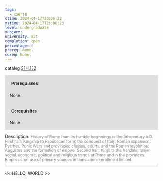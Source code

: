 ```yaml
---
tags:
  - course
ctime: 2024-04-17T23:06:23
mstime: 2024-04-17T23:06:23
level: undergraduate
subject: 
university: mit
completion: open
percentage: 0
prereq: None.
coreq: None.
---
```


catalog [21H.132](http://student.mit.edu/catalog/m21Ha.html#21H.132)

<span style="display: block; padding: 15px; background-color: rgb(100, 100, 100, 0.2);"><font id="m_prereq2323_0" style="display: block; font-family: Arial, sans-serif; font-weight: bold; padding: 5px">Prerequisites</font><br><span id="prereq2323_0">None.</span></span>
<span style="display: block; padding: 15px; background-color: rgb(100, 100, 100, 0.2);"><font id="m_coreq2323_0" style="display: block; font-family: Arial, sans-serif; font-weight: bold; padding: 5px">Corequisites</font><br><span id="coreq2323_0">None.</span></span>

<font style="">Description:</font>
<font style="color: grey; font-size: 0.8rem;">History of Rome from its humble beginnings to the 5th century A.D. First half: Kingship to Republican form; the conquest of Italy; Roman expansion: Pyrrhus, Punic Wars and provinces; classes, courts, and the Roman revolution; Augustus and the formation of empire. Second half: Virgil to the Vandals; major social, economic, political and religious trends at Rome and in the provinces. Emphasis on use of primary sources in translation. Enrollment limited.</font>



---

<< HELLO, WORLD >>
